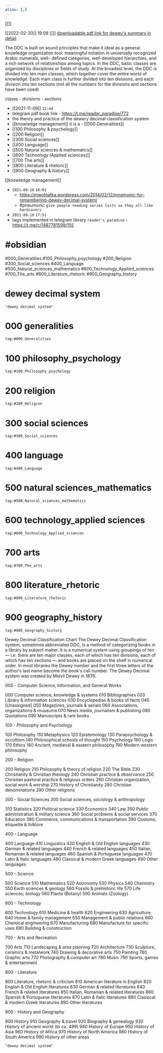 ```yaml
---
alias: [,]
---
```

[[]]

[[2022-02-20]] 19:08 [[]]
[downloadable pdf link for dewey's summary in detail](https://www.oclc.org/content/dam/oclc/dewey/versions/print/intro.pdf)

The DDC is built on sound principles that make it ideal as a general knowledge organization tool: meaningful notation in universally recognized Arabic numerals, well- defined categories, well-developed hierarchies, and a rich network of relationships among topics. In the DDC, basic classes are organized by disciplines or fields of study. At the broadest level, the DDC is divided into ten main classes, which together cover the entire world of knowledge. Each main class is further divided into ten divisions, and each division into ten sections (not all the numbers for the divisions and sections have been used)

clases - divisions - sections

- [[2021-11-09]] `12:44`
- telegram pdf book link - https://t.me/reader_paradise/772
- the theory and practice of the dewery decimal classification system
- [[knowledge management]]
it is a - [[000 Generalities]]
- [[100 Philosophy & psychology]]
- [[200 Religion]]
- [[300 Social sciences]]
- [[400 Language]]
- [[500 Natural sciences & mathematics]]
- [[600 Technology (Applied sciences)]]
- [[700 The arts]]
- [[800 Literature & rhetoric]]
- [[900 Geography & history]]

[[knowledge management]]

- `2021-09-16` `18:02`
	- https://mwohlafka.wordpress.com/2014/02/12/mnemonic-for-remembering-dewey-decimal-system/
	- #pneumonic `give people reading series lists so they all like hardcovers`
- `2021-09-16` `17:51`
- tags implemented in telegram library `reader's paradise` - https://t.me/c/1487781599/155

# #obsidian 
#000_Generalities
#100_Philosophy_psychology
#200_Religion
#300_Social_sciences
#400_Language
#500_Natural_sciences_mathematics
#600_Technology_Applied_sciences
#700_The_arts
#800_Literature_rhetoric
#900_Geography_history

# dewey decimal system
```query
"dewey decimal system"
```

# 000 generalities
```query
tag:#000_Generalities
```
# 100 philosophy_psychology
```query
tag:#100_Philosophy_psychology
```
# 200 religion
```query
tag:#200_Religion
```
# 300 social sciences
```query
tag:#300_Social_sciences
```
# 400 language
```query
tag:#400_Language
```
# 500 natural sciences_mathematics
```query
tag:#500_Natural_sciences_mathematics
```
# 600 technology_applied sciences
```query
tag:#600_Technology_Applied_sciences
```
# 700 arts
```query
tag:#700_The_arts
```
# 800 literature_rhetoric
```query
tag:#800_Literature_rhetoric
```
# 900 geography_history
```query
tag:#900_Geography_history
```

Dewey Decimal Classification Chart The Dewey Decimal Classification system, sometimes abbreviated DDC, is a method of categorizing books in a library by subject matter. It is a numerical system using groupings of ten — i.e. there are ten major classes, each of which has ten divisions, each of which has ten sections — and books are placed on the shelf in numerical order. In most libraries the Dewey number and the first three letters of the author's last name become the book's call number. The Dewey Decimal system was created by Melvil Dewey in 1876.

000 - Computer Science, Information, and General Works

000 Computer science, knowledge & systems
010 Bibliographies
020 Library & information sciences
030 Encyclopedias & books of facts
040 [Unassigned]
050 Magazines, journals & serials
060 Associations, organizations & museums
070 News media, journalism & publishing
080 Quotations
090 Manuscripts & rare books

100 - Philosophy and Psychology

100 Philosophy
110 Metaphysics
120 Epistemology
130 Parapsychology & occultism
140 Philosophical schools of thought
150 Psychology
160 Logic
170 Ethics
180 Ancient, medieval & eastern philosophy
190 Modern western philosophy

200 - Religion

200 Religion
210 Philosophy & theory of religion
220 The Bible
230 Christianity & Christian theology
240 Christian practice & observance
250 Christian pastoral practice & religious orders
260 Christian organization, social work & worship
270 History of Christianity
280 Christian denominations
290 Other religions

300 - Social Sciences 300 Social sciences, sociology & anthropology

310 Statistics
320 Political science
330 Economics
340 Law
350 Public administration & military science
360 Social problems & social services
370 Education
380 Commerce, communications & transportation
390 Customs, etiquette & folklore

400 - Language

400 Language
410 Linguistics
420 English & Old English languages
430 German & related languages 440 French & related languages
450 Italian, Romanian & related languages
460 Spanish & Portuguese languages
470 Latin & Italic languages
480 Classical & modern Greek languages
490 Other languages

500 - Science

500 Science
510 Mathematics
520 Astronomy
530 Physics
540 Chemistry
550 Earth sciences & geology
560 Fossils & prehistoric life
570 Life sciences; biology
580 Plants (Botany)
590 Animals (Zoology)

600 - Technology

600 Technology
610 Medicine & health
620 Engineering
630 Agriculture
640 Home & family management
650 Management & public relations 660 Chemical engineering
670 Manufacturing 680 Manufacture for specific uses
690 Building & construction

700 - Arts and Recreation

700 Arts
710 Landscaping & area planning
720 Architecture
730 Sculpture, ceramics & metalwork
740 Drawing & decorative arts
750 Painting
760 Graphic arts
770 Photography & computer art
780 Music
790 Sports, games & entertainment

800 - Literature

800 Literature, rhetoric & criticism
810 American literature in English
820 English & Old English literatures
830 German & related literatures
840 French & related literatures
850 Italian, Romanian & related literatures
860 Spanish & Portuguese literatures 870 Latin & Italic literatures
880 Classical & modern Greek literatures
890 Other literatures

900 - History and Geography

900 History
910 Geography & travel 920 Biography & genealogy
930 History of ancient world (to ca. 499)
940 History of Europe
950 History of Asia
960 History of Africa
970 History of North America
980 History of South America
990 History of other areas

```query 2021-11-09 07:01
"dewey decimal system"
```